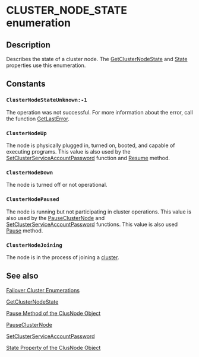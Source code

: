 # CLUSTER_NODE_STATE enumeration

## Description

Describes the state of a cluster node. The
[GetClusterNodeState](https://learn.microsoft.com/windows/desktop/api/clusapi/nf-clusapi-getclusternodestate) and
[State](https://learn.microsoft.com/previous-versions/windows/desktop/mscs/clusnode-state) properties use this enumeration.

## Constants

### `ClusterNodeStateUnknown:-1`

The operation was not successful. For more information about the error, call the function
[GetLastError](https://learn.microsoft.com/windows/desktop/api/errhandlingapi/nf-errhandlingapi-getlasterror).

### `ClusterNodeUp`

The node is physically plugged in, turned on, booted, and capable of executing programs. This value is also
used by the
[SetClusterServiceAccountPassword](https://learn.microsoft.com/windows/desktop/api/clusapi/nf-clusapi-setclusterserviceaccountpassword)
function and [Resume](https://learn.microsoft.com/previous-versions/windows/desktop/mscs/clusnode-resume) method.

### `ClusterNodeDown`

The node is turned off or not operational.

### `ClusterNodePaused`

The node is running but not participating in cluster operations. This value is also used by the
[PauseClusterNode](https://learn.microsoft.com/windows/desktop/api/clusapi/nf-clusapi-pauseclusternode) and
[SetClusterServiceAccountPassword](https://learn.microsoft.com/windows/desktop/api/clusapi/nf-clusapi-setclusterserviceaccountpassword)
functions. This value is also used [Pause](https://learn.microsoft.com/previous-versions/windows/desktop/mscs/clusnode-pause) method.

### `ClusterNodeJoining`

The node is in the process of joining a [cluster](https://learn.microsoft.com/previous-versions/windows/desktop/mscs/c-gly).

## See also

[Failover Cluster Enumerations](https://learn.microsoft.com/previous-versions/windows/desktop/mscs/cluster-enumerations)

[GetClusterNodeState](https://learn.microsoft.com/windows/desktop/api/clusapi/nf-clusapi-getclusternodestate)

[Pause Method of the ClusNode Object](https://learn.microsoft.com/previous-versions/windows/desktop/mscs/clusnode-pause)

[PauseClusterNode](https://learn.microsoft.com/windows/desktop/api/clusapi/nf-clusapi-pauseclusternode)

[SetClusterServiceAccountPassword](https://learn.microsoft.com/windows/desktop/api/clusapi/nf-clusapi-setclusterserviceaccountpassword)

[State Property of the ClusNode Object](https://learn.microsoft.com/previous-versions/windows/desktop/mscs/clusnode-state)